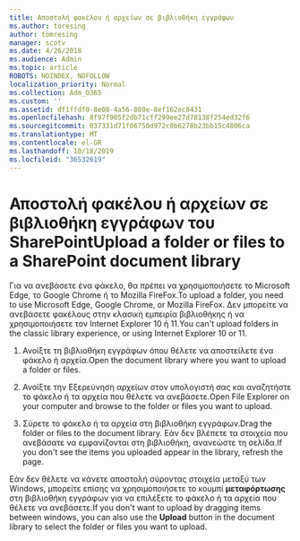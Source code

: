 ```yaml
---
title: Αποστολή φακέλου ή αρχείων σε βιβλιοθήκη εγγράφων
ms.author: toresing
author: tomresing
manager: scotv
ms.date: 4/26/2018
ms.audience: Admin
ms.topic: article
ROBOTS: NOINDEX, NOFOLLOW
localization_priority: Normal
ms.collection: Adm_O365
ms.custom: ''
ms.assetid: df1ffdf0-8e08-4a56-880e-8ef162ec8431
ms.openlocfilehash: 8f97f905f2db71cff299ee27d78138f254ed32f6
ms.sourcegitcommit: 037331d71f06750d972c0b6278b23bb15c4806ca
ms.translationtype: MT
ms.contentlocale: el-GR
ms.lasthandoff: 10/18/2019
ms.locfileid: "36532619"
---
```

# <a name="upload-a-folder-or-files-to-a-sharepoint-document-library"></a><span data-ttu-id="1e1cf-102">Αποστολή φακέλου ή αρχείων σε βιβλιοθήκη εγγράφων του SharePoint</span><span class="sxs-lookup"><span data-stu-id="1e1cf-102">Upload a folder or files to a SharePoint document library</span></span>

<span data-ttu-id="1e1cf-103">Για να ανεβάσετε ένα φάκελο, θα πρέπει να χρησιμοποιήσετε το Microsoft Edge, το Google Chrome ή το Mozilla FireFox.</span><span class="sxs-lookup"><span data-stu-id="1e1cf-103">To upload a folder, you need to use Microsoft Edge, Google Chrome, or Mozilla FireFox.</span></span> <span data-ttu-id="1e1cf-104">Δεν μπορείτε να ανεβάσετε φακέλους στην κλασική εμπειρία βιβλιοθήκης ή να χρησιμοποιήσετε τον Internet Explorer 10 ή 11.</span><span class="sxs-lookup"><span data-stu-id="1e1cf-104">You can't upload folders in the classic library experience, or using Internet Explorer 10 or 11.</span></span>
  
1. <span data-ttu-id="1e1cf-105">Ανοίξτε τη βιβλιοθήκη εγγράφων όπου θέλετε να αποστείλετε ένα φάκελο ή αρχεία.</span><span class="sxs-lookup"><span data-stu-id="1e1cf-105">Open the document library where you want to upload a folder or files.</span></span>
    
2. <span data-ttu-id="1e1cf-106">Ανοίξτε την Εξερεύνηση αρχείων στον υπολογιστή σας και αναζητήστε το φάκελο ή τα αρχεία που θέλετε να ανεβάσετε.</span><span class="sxs-lookup"><span data-stu-id="1e1cf-106">Open File Explorer on your computer and browse to the folder or files you want to upload.</span></span>
    
3. <span data-ttu-id="1e1cf-107">Σύρετε το φάκελο ή τα αρχεία στη βιβλιοθήκη εγγράφων.</span><span class="sxs-lookup"><span data-stu-id="1e1cf-107">Drag the folder or files to the document library.</span></span> <span data-ttu-id="1e1cf-108">Εάν δεν βλέπετε τα στοιχεία που ανεβάσατε να εμφανίζονται στη βιβλιοθήκη, ανανεώστε τη σελίδα.</span><span class="sxs-lookup"><span data-stu-id="1e1cf-108">If you don't see the items you uploaded appear in the library, refresh the page.</span></span> 
    
<span data-ttu-id="1e1cf-109">Εάν δεν θέλετε να κάνετε αποστολή σύροντας στοιχεία μεταξύ των Windows, μπορείτε επίσης να χρησιμοποιήσετε το κουμπί **μεταφόρτωσης** στη βιβλιοθήκη εγγράφων για να επιλέξετε το φάκελο ή τα αρχεία που θέλετε να ανεβάσετε.</span><span class="sxs-lookup"><span data-stu-id="1e1cf-109">If you don't want to upload by dragging items between windows, you can also use the **Upload** button in the document library to select the folder or files you want to upload.</span></span> 
  

